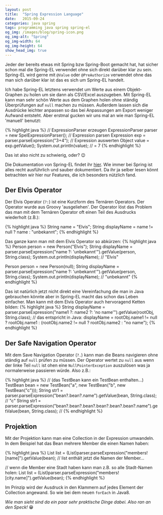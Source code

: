 ```yaml
---
layout: post
title:  "Spring Expression Language"
date:   2015-09-24
categories: java spring
tags: programming java spring spring-el
og_img: /images/blog/spring-icon.png
og_img-alt: "Spring"
og_img-width: 64
og_img-height: 64
show_head_img: true
---
```

Jeder der bereits etwas mit Spring bzw Spring-Boot gemacht hat, hat sicher schon mal die Spring-EL verwendet ohne sich direkt darüber klar zu sein. Spring-EL wird gerne mit `@Value` oder `@PreAuthorize` verwendet ohne das man sich darüber klar ist das es sich um Spring-EL handelt.

Ich habe Spring-EL letztens verwendet um Werte aus einem Objekt-Graphen zu holen um sie dann als CSV/Excel auszugeben. Mit Spring-EL kann man sehr schön Werte aus dem Graphen holen ohne ständig Überprüfungen auf `null` machen zu müssen. Außerdem lassen sich die Ausdrücke leichter anpassen so das bei Anpassungen am Export weniger Aufwand entsteht. Aber erstmal gucken wir uns mal an wie man Spring-EL 'manuell' benutzt:

{% highlight java %}
// ExpressionParser erzeugen
ExpressionParser parser = new SpelExpressionParser();
// Expression parsen
Expression exp = parser.parseExpression("3+4");
// Expression auswerten
Object value = exp.getValue();
System.out.println(value); // = 7
{% endhighlight %}

Das ist also nicht zu schwierig, oder? :wink:

Die Dokumentation von Spring-EL findet ihr [hier](http://docs.spring.io/spring/docs/current/spring-framework-reference/html/expressions.html). Wie immer bei Spring ist alles recht ausführlich und sauber dokumentiert. Da ihr ja selber lesen könnt betrachten wir hier nur Features, die ich besonders nützlich fand.

## Der Elvis Operator

Der Elvis Operator (`?:`) ist eine Kurzform des Ternären Operators. Der Operator wurde aus Groovy 'ausgeliehen'. Der Operator löst das Problem das man mit dem Ternären Operator oft einen Teil des Ausdrucks wiederholt (z.B.):

{% highlight java %}
String name = "Elvis";
String displayName = name != null ? name : "unbekannt";
{% endhighlight %}

Das ganze kann man mit dem Elvis Operator so abkürzen:
{% highlight java %}
Person person = new Person("Elvis");
String displayName = parser.parseExpression("name ?: 'unbekannt'").getValue(person, String.class);
System.out.println(displayName); // "Elvis"

Person person = new Person(null);
String displayName = parser.parseExpression("name ?: 'unbekannt'").getValue(person, String.class);
System.out.println(displayName); // "unbekannt"
{% endhighlight %}

Das ist natürlich jetzt nicht direkt eine Vereinfachung die man in Java gebrauchen könnte aber in Spring-EL macht das schon das Leben einfacher. Man kann mit dem Elvis Operator auch hervoragend Ketten bilden:
{% highlight java %}
String displayName = parser.parseExpression("name1 ?: name2 ?: 'no name'").getValue(rootObj, String.class);
// das entspricht in Java:
displayName = rootObj.name1 != null ? rootObj.name1 : (rootObj.name2 != null ? rootObj.name2 : "no name");
{% endhighlight %}

## Der Safe Navigation Operator

Mit dem Save Navigation Operator (`?.`) kann man die Beans navigieren ohne ständig auf `null` prüfen zu müssen. Der Operator wertet zu `null` aus wenn der linke Teil `null` ist ohen eine `NullPointerException` auszulösen was ja normalerweise passieren würde. Also z.B.:

{% highlight java %}
// (das TestBean kann ein TestBean enthalten...)
TestBean bean = new TestBean("a", new TestBean("b", new TestBean("c")));
String str1 = parser.parseExpression("bean?.bean?.name").getValue(bean, String.class); // "c"
String str1 = parser.parseExpression("bean?.bean?.bean?.bean?.bean?.bean?.name").getValue(bean, String.class); // <null>
{% endhighlight %}

## Projektion

Mit der Projektion kann man eine Collection in der Expression umwandeln. In dem Beispiel hat das Bean mehrere Member die einen Namen haben:

{% highlight java %}
List<String> list = (List<String>)parser.parseExpression("members![name]").getValue(bean);
// list enthält jetzt die Namen der Member...

// wenn die Member eine Stadt haben kann man z.B. so alle Stadt-Namen holen:
List<String> list = (List<String>)parser.parseExpression("members![city.name]").getValue(bean);
{% endhighlight %}

Im Prinzip wird der Ausdruck in den Klammern auf jedes Element der Collection angewand. So wie bei dem neuen `forEach` in Java8.

*Wie man sieht sind da ein paar sehr praktische Dinge dabei. Also ran an den Speck!* :grin:
